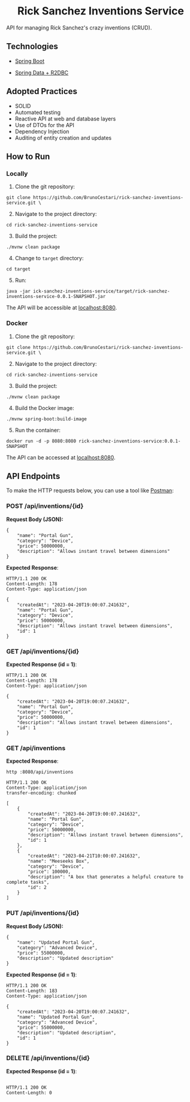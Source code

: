 <h1 align="center">
  Rick Sanchez Inventions Service 
</h1>


API for managing Rick Sanchez's crazy inventions (CRUD).

## Technologies

- [Spring Boot](https://spring.io/projects/spring-boot)

- [Spring Data + R2DBC](https://docs.spring.io/spring-framework/reference/data-access/r2dbc.html)




## Adopted Practices

- SOLID
- Automated testing
- Reactive API at web and database layers
- Use of DTOs for the API
- Dependency Injection
- Auditing of entity creation and updates


## How to Run

### Locally
1. Clone the git repository:
```
git clone https://github.com/BrunoCestari/rick-sanchez-inventions-service.git \
```
2. Navigate to the project directory:
```
cd rick-sanchez-inventions-service
```

3. Build the project:

```
./mvnw clean package
```
4. Change to `target` directory:
```
cd target 
```
5. Run:
```
java -jar ick-sanchez-inventions-service/target/rick-sanchez-inventions-service-0.0.1-SNAPSHOT.jar
```

The API will be accessible at [localhost:8080](http://localhost:8080).  


### Docker

1. Clone the git repository:
```
git clone https://github.com/BrunoCestari/rick-sanchez-inventions-service.git \
```
2. Navigate to the project directory:
```
cd rick-sanchez-inventions-service
```
3. Build the project:

```
./mvnw clean package
```

4. Build the Docker image:
```
./mvnw spring-boot:build-image
```

5. Run the container:
```
docker run -d -p 8080:8080 rick-sanchez-inventions-service:0.0.1-SNAPSHOT
```

The API can be accessed at [localhost:8080](http://localhost:8080).

## API Endpoints

To make the HTTP requests below, you can use a tool like [Postman](https://www.postman.com/):

### POST /api/inventions/{id}
**Request Body (JSON):**
```
{
    "name": "Portal Gun",
    "category": "Device",
    "price": 50000000,
    "description": "Allows instant travel between dimensions"
}

``` 
**Expected Response**:

```
HTTP/1.1 200 OK
Content-Length: 178
Content-Type: application/json

{
    "createdAt": "2023-04-20T19:00:07.241632",
    "name": "Portal Gun",
    "category": "Device",
    "price": 50000000,
    "description": "Allows instant travel between dimensions",
    "id": 1
}
```

### GET /api/inventions/{id}
**Expected Response (id = 1)**:

```
HTTP/1.1 200 OK
Content-Length: 178
Content-Type: application/json

{
    "createdAt": "2023-04-20T19:00:07.241632",
    "name": "Portal Gun",
    "category": "Device",
    "price": 50000000,
    "description": "Allows instant travel between dimensions",
    "id": 1
}
```

### GET /api/inventions
**Expected Response**:


```
http :8080/api/inventions

HTTP/1.1 200 OK
Content-Type: application/json
transfer-encoding: chunked

[
    {
        "createdAt": "2023-04-20T19:00:07.241632",
        "name": "Portal Gun",
        "category": "Device",
        "price": 50000000,
        "description": "Allows instant travel between dimensions",
        "id": 1
    },
    {
        "createdAt": "2023-04-21T10:00:07.241632",
        "name": "Meeseeks Box",
        "category": "Device",
        "price": 100000,
        "description": "A box that generates a helpful creature to complete tasks",
        "id": 2
    }
]
```

### PUT /api/inventions/{id}
**Request Body (JSON):**

```
{
    "name": "Updated Portal Gun",
    "category": "Advanced Device",
    "price": 55000000,
    "description": "Updated description"
}
```
**Expected Response (id = 1)**:

```
HTTP/1.1 200 OK
Content-Length: 183
Content-Type: application/json

{
    "createdAt": "2023-04-20T19:00:07.241632",
    "name": "Updated Portal Gun",
    "category": "Advanced Device",
    "price": 55000000,
    "description": "Updated description",
    "id": 1
}
```

### DELETE /api/inventions/{id}
**Expected Response (id = 1)**:


```

HTTP/1.1 200 OK
Content-Length: 0
```